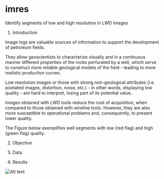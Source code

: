 # imres
Identify segments of low and high resolution in LWD images

1. Introduction

Image logs are valuable sources of information to support the development of petroleum fields.

They allow geoscientists to characterize visually and in a continuous manner different properties of the rocks perfurated by a well, which serve to construct more reliable geological models of the field - leading to more realistic production curves. 

Low resolution images or those with strong non-geological attributes (i.e. pixelated images, distortion, noise, etc.) - in other words, displaying low quality - are hard to interpret, losing part of its potential value.

Images obtained with LWD tools reduce the cost of acquisition, when compared to those obtained with wireline tools. However, they are also more susceptible to operational problems and, consequently, to present lower quality.

The Figure below exemplifies well segments with low (red flag) and high (green flag) quality.



2. Objective


3. Data

4. Results



![Alt text](/img/Result_History.jpg?raw=true "Performance History")

